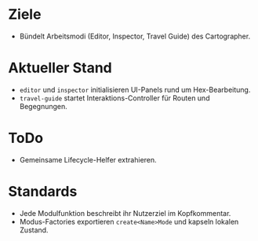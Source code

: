 # Ziele
- Bündelt Arbeitsmodi (Editor, Inspector, Travel Guide) des Cartographer.

# Aktueller Stand
- `editor` und `inspector` initialisieren UI-Panels rund um Hex-Bearbeitung.
- `travel-guide` startet Interaktions-Controller für Routen und Begegnungen.

# ToDo
- Gemeinsame Lifecycle-Helfer extrahieren.

# Standards
- Jede Modulfunktion beschreibt ihr Nutzerziel im Kopfkommentar.
- Modus-Factories exportieren `create<Name>Mode` und kapseln lokalen Zustand.
